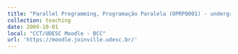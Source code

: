 ```yaml
---
title: "Parallel Programming, Programação Paralela (OPRP0001) - undergrad"
collection: teaching
date: 2009-10-01
local: "CCT/UDESC Moodle - BCC"
url: 'https://moodle.joinville.udesc.br/'
---
```

